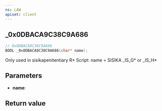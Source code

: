 ```yaml
---
ns: LAW
apiset: client
---
```

## _0x0DBACA9C38C9A686

```c
// 0x0DBACA9C38C9A686
BOOL _0x0DBACA9C38C9A686(char* name);
```

Only used in sisikapenitentiary R* Script: name = SISIKA
_IS_G* or _IS_H*

## Parameters
* **name**:

## Return value
